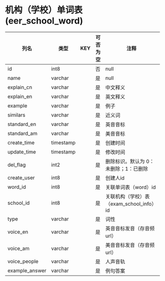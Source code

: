 # 机构（学校）单词表(eer_school_word)
| 列名   | 类型   | KEY  | 可否为空 | 注释   |
| ---- | ---- | ---- | ---- | ---- |
|id|int8||否|null|
|name|varchar||是|null|
|explain_cn|varchar||是|中文释义|
|explain_en|varchar||是|英文释义|
|example|varchar||是|例子|
|similars|varchar||是|近义词|
|standard_en|varchar||是|英音音标|
|standard_am|varchar||是|美音音标|
|create_time|timestamp||是|创建时间|
|update_time|timestamp||是|修改时间|
|del_flag|int2||是|删除标识。默认为 0：未删除；1：已删除|
|create_user|int8||是|创建人id|
|word_id|int8||是|关联单词表（word）id|
|school_id|int8||是|关联机构（学校）表（exam_school_info）id|
|type|varchar||是|词性|
|voice_en|varchar||是|英音音标发音（存音频url）|
|voice_am|varchar||是|美音音标发音（存音频url）|
|voice_people|varchar||是|人声音轨|
|example_answer|varchar||是|例句答案|
